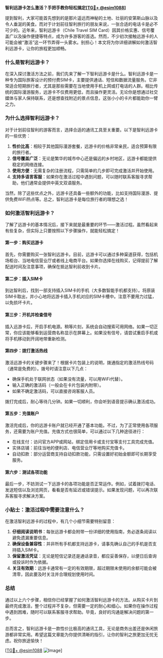 **智利远游卡怎么激活？手把手教你轻松搞定[[TG💪+ @esim1088](https://t.me/s/esim1088)]**

提到智利，大家可能首先想到的是那片遥远而神秘的土地、壮丽的安第斯山脉以及令人垂涎的美食。而对于计划前往智利旅行的朋友来说，一张合适的电话卡是必不可少的。近年来，智利远游卡（Chile Travel SIM Card）因其价格实惠、信号覆盖广以及操作便捷等特点，成为许多游客的首选。然而，不少初次接触远游卡的人可能会被“激活”这一环节弄得一头雾水。别担心！本文将为你详细讲解如何激活智利远游卡，让你的旅程更加顺畅。

### 什么是智利远游卡？

在深入探讨激活方法之前，我们先来了解一下智利远游卡是什么。智利远游卡是一种专为国际旅客设计的预付费SIM卡，主要提供通话、短信和数据流量服务。它非常适合短期旅行者，尤其是那些需要在当地使用手机上网或打电话的人群。相比传统的国际漫游服务，远游卡不仅费用更低，而且操作更灵活。无论你是想通过社交媒体与家人保持联系，还是想查找附近的景点信息，这张小小的卡片都能助你一臂之力。

### 为什么选择智利远游卡？

对于计划前往智利的游客而言，选择合适的通讯工具至关重要。以下是智利远游卡的一些优势：

1. **性价比高**：相较于其他国际漫游套餐，远游卡的价格非常亲民，适合预算有限的旅行者。
2. **信号覆盖广泛**：无论是繁华的城市中心还是偏远的乡村地区，远游卡都能提供稳定的网络连接。
3. **使用方便**：无需复杂的注册流程，只需简单的几步即可完成激活并开始使用。
4. **支持多语言客服**：如果你在激活过程中遇到问题，可以随时联系客服寻求帮助，他们通常会提供中英文双语服务。

当然，除了这些优点之外，远游卡还具备一些额外的功能，比如支持国际漫游、提供免费WiFi热点等。总之，智利远游卡是每位旅行者的理想之选！

### 如何激活智利远游卡？

了解了远游卡的基本情况后，接下来就是最重要的环节——激活过程。虽然看起来有些复杂，但实际上只要按照以下步骤操作，就能轻松搞定！

#### 第一步：购买远游卡

首先，你需要购买一张智利远游卡。目前，远游卡可以通过多种渠道获得，包括机场柜台、当地电信营业厅或者线上电商平台。如果你选择在线购买，记得提前了解配送时间及注意事项，确保在抵达智利前收到卡片。

#### 第二步：插入SIM卡

到达智利后，找到一部支持插入SIM卡的手机（大多数智能手机都支持）。将原装SIM卡取出，并小心地将远游卡插入手机对应的SIM卡槽中。注意不要用力过猛，以免损坏卡片。

#### 第三步：开机并检查信号

插入远游卡后，开启手机电源。稍等片刻，系统会自动搜索可用网络。如果一切正常，你应该能够看到运营商名称显示在屏幕上。如果没有信号，请尝试重启手机或将手机移动到开阔地带重新检测。

#### 第四步：拨打激活热线

激活远游卡的关键步骤来了！根据卡片包装上的说明，拨通指定的激活热线号码（通常是免费的）。拨号时请注意以下几点：

- 确保手机处于联网状态（如果没有流量，可以用WiFi代替）。
- 输入正确的激活码（一般会在卡片包装内附带）。
- 如果不确定激活码，可以直接咨询客服人员。

拨打完成后，耐心等待几分钟。如果一切顺利，你会听到语音提示确认激活成功。

#### 第五步：充值账户

激活完成后，你的远游卡账户就已经开通了基本功能。不过，为了正常使用各项服务，还需要为账户充值。充值方式也很简单，可以通过以下几种途径进行：

- 在线支付：访问官方APP或网站，绑定信用卡或支付宝等支付工具完成充值。
- 实体店铺：前往当地的便利店、电信营业厅等地购买充值卡。
- 自动扣款：部分运营商支持自动扣款功能，只需设置好初始金额即可长期享受服务。

#### 第六步：测试各项功能

最后一步，不妨测试一下远游卡的各项功能是否正常运作。例如，试着拨打电话、发送短信以及浏览网页，看看是否有延迟或错误提示。如果发现问题，可以再次联系客服寻求解决方案。

### 小贴士：激活过程中需要注意什么？

在激活智利远游卡的过程中，有几个小细节需要特别留意：

1. **仔细阅读说明书**：每张远游卡都会附带一份详细的使用指南，务必逐条阅读以避免遗漏重要信息。
2. **确保设备兼容性**：并非所有手机都支持远游卡，请事先确认自己的手机是否支持插入SIM卡。
3. **保留激活凭证**：无论是短信记录还是通话录音，都应妥善保存，以便日后查询或投诉时作为依据。
4. **关注有效期**：远游卡通常有一定的有效期限，超过期限未使用的余额可能会被清零，因此要及时关注并合理规划使用时间。

### 总结

通过以上六个步骤，相信你已经掌握了如何激活智利远游卡的方法。从购买卡片到最终完成激活，整个过程并不复杂，但需要一定的耐心和细心。如果你在操作过程中遇到困难，随时可以联系客服寻求帮助。毕竟，良好的沟通是解决问题的第一步。

总而言之，智利远游卡是一款性价比极高的通讯工具，无论是商务出差还是休闲旅游都非常实用。希望这篇文章能为你提供清晰的指引，让你的智利之旅更加无忧无虑。祝你旅途愉快！

[[TG💪+ @esim1088](https://t.me/s/esim1088) ![Image](https://i.postimg.cc/4NQfJmqS/Snipaste-2025-05-13-00-14-12.png)]